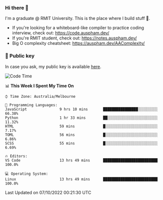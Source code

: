 ### Hi there 👋

I'm a graduate @ RMIT University. This is the place where I build stuff 👀. 

- If you're looking for a whiteboard-like compiler to practice coding interview, check out: https://code.auspham.dev/
- If you're RMIT student, check out: https://notes.auspham.dev/
- Big O complexity cheatsheet: https://auspham.dev/AAComplexity/

### 🔑 Public key

In case you ask, my public key is available [here](https://public.auspham.dev/).

<!--START_SECTION:waka-->
![Code Time](http://img.shields.io/badge/Code%20Time-885%20hrs%2058%20mins-blue)

📊 **This Week I Spent My Time On** 

```text
⌚︎ Time Zone: Australia/Melbourne

💬 Programming Languages: 
JavaScript               9 hrs 10 mins       ████████████████░░░░░░░░░   66.38% 
Python                   1 hr 33 mins        ██░░░░░░░░░░░░░░░░░░░░░░░   11.32% 
HTML                     59 mins             █░░░░░░░░░░░░░░░░░░░░░░░░   7.17% 
TOML                     56 mins             █░░░░░░░░░░░░░░░░░░░░░░░░   6.86% 
SCSS                     55 mins             █░░░░░░░░░░░░░░░░░░░░░░░░   6.69%

🔥 Editors: 
VS Code                  13 hrs 49 mins      █████████████████████████   100.0%

💻 Operating System: 
Linux                    13 hrs 49 mins      █████████████████████████   100.0%

```


 Last Updated on 07/10/2022 00:21:30 UTC
<!--END_SECTION:waka-->

<!--
**rockmanvnx6/rockmanvnx6** is a ✨ _special_ ✨ repository because its `README.md` (this file) appears on your GitHub profile.

Here are some ideas to get you started:

- 🔭 I’m currently working on ...
- 🌱 I’m currently learning ...
- 👯 I’m looking to collaborate on ...
- 🤔 I’m looking for help with ...
- 💬 Ask me about ...
- 📫 How to reach me: ...
- 😄 Pronouns: ...
- ⚡ Fun fact: ...
-->
